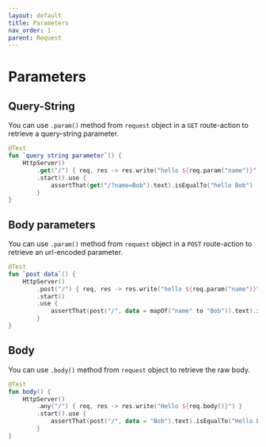 ```yaml
---
layout: default
title: Parameters
nav_order: 1
parent: Request
---
```


# Parameters

## Query-String
You can use `.param()` method from `request` object in a `GET` route-action to retrieve a query-string parameter.

```kotlin
@Test
fun `query string parameter`() {
    HttpServer()
        .get("/") { req, res -> res.write("hello ${req.param("name")}") }
        .start().use {
            assertThat(get("/?name=Bob").text).isEqualTo("hello Bob")
        }
}
```

## Body parameters
You can use `.param()` method from `request` object in a `POST` route-action to retrieve an url-encoded parameter.

```kotlin
@Test
fun `post data`() {
    HttpServer()
        .post("/") { req, res -> res.write("hello ${req.param("name")}") }
        .start()
        .use {
            assertThat(post("/", data = mapOf("name" to "Bob")).text).isEqualTo("hello Bob")
        }
}
```

## Body
You can use `.body()` method from `request` object to retrieve the raw body.

```kotlin
@Test
fun body() {
    HttpServer()
        .any("/") { req, res -> res.write("Hello ${req.body()}") }
        .start().use {
            assertThat(post("/", data = "Bob").text).isEqualTo("Hello Bob")
        }
}
```